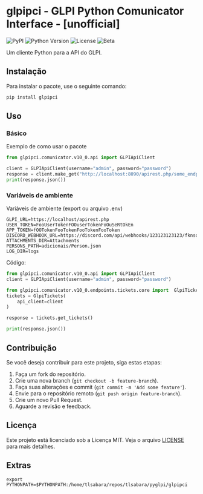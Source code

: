 
# glpipci - GLPI Python Comunicator Interface - [unofficial]


![PyPI](https://img.shields.io/pypi/v/glpipci) ![Python Version](https://img.shields.io/pypi/pyversions/glpipci) ![License](https://img.shields.io/pypi/l/glpipci) ![Beta](https://img.shields.io/badge/status-beta-yellow)

Um cliente Python para a API do GLPI.

## Instalação

Para instalar o pacote, use o seguinte comando:

```bash
pip install glpipci
```

## Uso

### Básico

Exemplo de como usar o pacote

```python
from glpipci.comunicator.v10_0.api import GLPIApiClient

client = GLPIApiClient(username="admin", password="password")
response = client.make_get("http://localhost:8090/apirest.php/some_endpoint")
print(response.json())
```

### Variáveis de ambiente

Variáveis de ambiente (export ou arquivo .env)

```env
GLPI_URL=https://localhost/apirest.php
USER_TOKEN=FooUserTokenFOOuserTokenFoOuSeRtOkEn
APP_TOKEN=fOOTokenFooTokenFooTokenFooToken
DISCORD_WEBHOOK_URL=https://discord.com/api/webhooks/123123123123/fknsoaoknasfoknfasokafsnonkfsoknsfakonfs
ATTACHMENTS_DIR=Attachments
PERSONS_PATH=adicionais/Person.json
LOG_DIR=logs
```

Código:

```python
from glpipci.comunicator.v10_0.api import GLPIApiClient
client = GLPIApiClient(username="admin", password="password")

from glpipci.comunicator.v10_0.endpoints.tickets.core import  GlpiTickets
tickets = GlpiTickets(
    api_client=client
)

response = tickets.get_tickets()

print(response.json())
```

## Contribuição
Se você deseja contribuir para este projeto, siga estas etapas:

1. Faça um fork do repositório.
2. Crie uma nova branch (`git checkout -b feature-branch`).
3. Faça suas alterações e commit (`git commit -m 'Add some feature'`).
4. Envie para o repositório remoto (`git push origin feature-branch`).
5. Crie um novo Pull Request.
6. Aguarde a revisão e feedback.


## Licença
Este projeto está licenciado sob a Licença MIT. Veja o arquivo [LICENSE](LICENSE.txt) para mais detalhes.


## Extras

```shell
export PYTHONPATH=$PYTHONPATH:/home/tlsabara/repos/tlsabara/pyglpi/glpipci
```